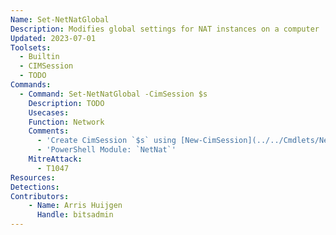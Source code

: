 ```yaml
---
Name: Set-NetNatGlobal
Description: Modifies global settings for NAT instances on a computer
Updated: 2023-07-01
Toolsets:
  - Builtin
  - CIMSession
  - TODO
Commands:
  - Command: Set-NetNatGlobal -CimSession $s
    Description: TODO
    Usecases:
    Function: Network
    Comments:
      - 'Create CimSession `$s` using [New-CimSession](../../Cmdlets/New-CimSession/)'
      - 'PowerShell Module: `NetNat`'
    MitreAttack:
      - T1047
Resources:
Detections:
Contributors:
    - Name: Arris Huijgen
      Handle: bitsadmin
---
```

